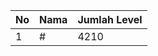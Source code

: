 | No | Nama            | Jumlah Level |
|----|-----------------|--------------|
| 1  | #    |    4210        |
